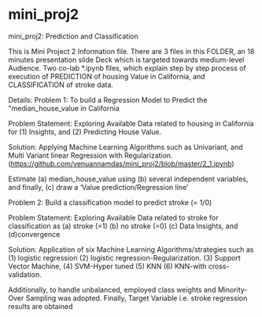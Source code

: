 # mini_proj2
mini_proj2: Prediction and Classification

This is Mini Project 2 Information file. There are 3 files in this FOLDER, an 18 minutes presentation slide Deck which is targeted towards medium-level Audience. Two co-lab *.ipynb files, which explain step by step process of  execution of PREDICTION of housing Value in California, and CLASSIFICATION of stroke data. 

Details: 
Problem 1: To build a Regression Model to Predict the "median_house_value in California

Problem Statement: Exploring Available Data related to housing in California for (1) Insights, and (2) Predicting House Value.


Solution: Applying Machine Learning Algorithms such as Univariant, and Multi Variant linear Regression with  Regularization.
(https://github.com/venuannamdas/mini_proj2/blob/master/2_1.ipynb) 

Estimate (a)  median_house_value using 
         (b) several independent variables, and finally, 
         (c) draw a ‘Value prediction/Regression line’ 

Problem 2: Build a classification model to predict stroke (= 1/0)


Problem Statement: Exploring Available Data related to stroke for classification as (a) stroke (=1) (b) no stroke (=0) (c) Data Insights, and (d)convergence 

Solution: Application of six Machine Learning Algorithms/strategies such as  (1) logistic regression 
    (2) logistic regression-Regularization. 
    (3) Support Vector Machine, 
    (4) SVM-Hyper tuned 
    (5) KNN 
    (6) KNN-with cross-validation. 

Additionally, to handle unbalanced, employed class weights and Minority-Over Sampling was adopted. Finally, Target Variable i.e. stroke regression results are obtained 
